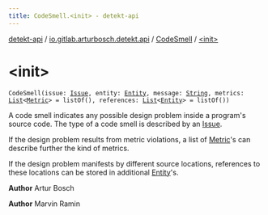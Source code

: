 ```yaml
---
title: CodeSmell.<init> - detekt-api
---
```


[detekt-api](../../index.html) / [io.gitlab.arturbosch.detekt.api](../index.html) / [CodeSmell](index.html) / [&lt;init&gt;](./-init-.html)

# &lt;init&gt;

`CodeSmell(issue: `[`Issue`](../-issue/index.html)`, entity: `[`Entity`](../-entity/index.html)`, message: `[`String`](https://kotlinlang.org/api/latest/jvm/stdlib/kotlin/-string/index.html)`, metrics: `[`List`](https://kotlinlang.org/api/latest/jvm/stdlib/kotlin.collections/-list/index.html)`<`[`Metric`](../-metric/index.html)`> = listOf(), references: `[`List`](https://kotlinlang.org/api/latest/jvm/stdlib/kotlin.collections/-list/index.html)`<`[`Entity`](../-entity/index.html)`> = listOf())`

A code smell indicates any possible design problem inside a program's source code.
The type of a code smell is described by an [Issue](../-issue/index.html).

If the design problem results from metric violations, a list of [Metric](../-metric/index.html)'s
can describe further the kind of metrics.

If the design problem manifests by different source locations, references to these
locations can be stored in additional [Entity](../-entity/index.html)'s.

**Author**
Artur Bosch

**Author**
Marvin Ramin

